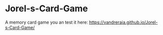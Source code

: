 # Jorel-s-Card-Game

A memory card game you an test it here: https://vandreraia.github.io/Jorel-s-Card-Game/
